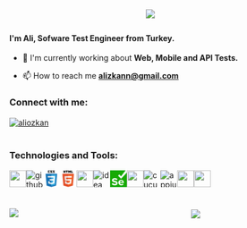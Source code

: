 <h1 align="center">
    <a href="https://git.io/typing-svg">
      <img src="https://readme-typing-svg.herokuapp.com/?lines=Hello,+There!+👋&center=true&size=30">
    </a>
  </h1>
  
  <p align="center">
  <h4> I'm Ali, Sofware Test Engineer from Turkey.  </h4>
  
  - 🔬 I'm currently working about **Web, Mobile and API Tests.**
  
  - 📫 How to reach me **alizkann@gmail.com**
  
  <h3 align="left">Connect with me:</h3>
<p align="left">
<a href="https://linkedin.com/in/-aliozkan" target="blank" rel=”noopener”><img align="center" src="https://velanovascular.com/wp-content/uploads/2020/06/LinkedIn.png" alt="aliozkan" height="30" width="30" /></a>

<br />
<br />

<h3>Technologies and Tools:</h3>

<img src="https://upload.wikimedia.org/wikipedia/commons/thumb/3/3f/Git_icon.svg/1200px-Git_icon.svg.png" width = "30" height ="30" align="left">
<img src="https://www.svgrepo.com/show/217753/github.svg" alt="github" width="30" height="30" align="left">
<img src="https://raw.githubusercontent.com/devicons/devicon/master/icons/css3/css3-original-wordmark.svg" alt="css3" width="30" height="30" align="left">
<img src="https://raw.githubusercontent.com/devicons/devicon/master/icons/html5/html5-original-wordmark.svg" alt="html5" width="30" height="30" align="left">
<img src="https://1000logos.net/wp-content/uploads/2020/09/Java-Emblem-2048x1280.jpg" width = "30" height = "30" align="left">
<img src="https://cdn.freebiesupply.com/logos/large/2x/intellij-idea-1-logo-png-transparent.png" alt="idea" width="30" height="30" align="left">
<img src="https://raw.githubusercontent.com/github/explore/5b3600551e122a3277c2c5368af2ad5725ffa9a1/topics/selenium/selenium.png" width = "30" height = "30" align="left">
<img src="https://avatars.mds.yandex.net/i?id=e4404bd4726626092e912b5ccd9a9f97-4322178-images-thumbs&n=13" width = "30" height ="30" align="left">
<img src="https://static1.smartbear.co/cucumber/media/images/logos/icons/c4j-icon.png" alt="cucumber" width="30" height="30" align="left">
<img src="https://i.hizliresim.com/sccn1aj.png" alt="appium" width="30" height="30 "align="left">
<img src="https://miro.medium.com/max/400/1*qmS-f8Pv72ZavjF22v-xiw.png" width ="30" height="30" align="left">
<img src="https://logo-download.com/wp-content/data/images/png/MySQL-logo.png" width="30 "height="30" align="left">






<br />
<br />
<br />
<br />
<a href="https://github.com/anuraghazra/github-readme-stats">
        <img width=325 align="left" src="https://github-readme-stats.vercel.app/api/top-langs/?username=aliozkn&hide=c%23,powershell,Mathematica,Ruby,Objective-C,Objective-C%2b%2b,Cuda&title_color=61dafb&text_color=ffffff&icon_color=61dafb&bg_color=20232a&langs_count=8&layout=compact&border_color=61dafb&hide_border=true" />
      </a>
      
<a href="https://github.com/anuraghazra/github-readme-stats" title="Go to Source">
        <img align="center" width=396 src="https://github-readme-stats.vercel.app/api?username=aliozkn&show_icons=true&theme=react&border_color=61dafb&hide_border=true"/>
      </a>
